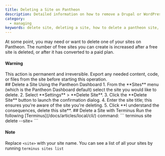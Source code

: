 ```yaml
---
title: Deleting a Site on Pantheon
description: Detailed information on how to remove a Drupal or WordPress site from Pantheon.
category:
  - managing
keywords: delete site, deleting a site, how to delete a pantheon site, how to remove a pantheon site, delete pantheon site, delete my site, delete sites
---
```

At some point, you may need or want to delete one of your sites on Pantheon. The number of free sites you can create is increased after a free site is deleted, or after it has converted to a paid plan.

<div class="alert alert-danger" role="alert">
<h4>Warning</h4>
This action is permanent and irreversible. Export any needed content, code, or files from the site before starting this operation.
</div>
## Delete a Site Using the Pantheon Dashboard 
1. From the **Sites** menu (which is the Pantheon Dashboard default) select the site you would like to delete.
2. Select **Settings** > **Delete Site**.
3. Click the **Delete Site** button to launch the confirmation dialog.
4. Enter the site title; this ensures you're aware of the site you're deleting.
5. Click **I understand the consequences, delete this site**.
## Delete a Site with Terminus
Run the following [Terminus](/docs/articles/local/cli/) command:
```
terminus site delete --site=<site>
```
<div class="alert alert-info" role="alert">
<h4>Note</h4>
Replace <code>&lt;site&gt;</code> with your site name. You can see a list of all your sites by running <code>terminus sites list</code></div>

